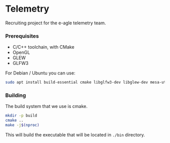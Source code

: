 # Telemetry

Recruiting project for the e-agle telemetry team.

### Prerequisites

- C/C++ toolchain, with CMake
- OpenGL
- GLEW
- GLFW3

For Debian / Ubuntu you can use:

```bash
sudo apt install build-essential cmake libglfw3-dev libglew-dev mesa-utils
```

### Building

The build system that we use is cmake.

```bash
mkdir -p build
cmake ..
make -j$(nproc)
```

This will build the executable that will be located in `./bin` directory.
